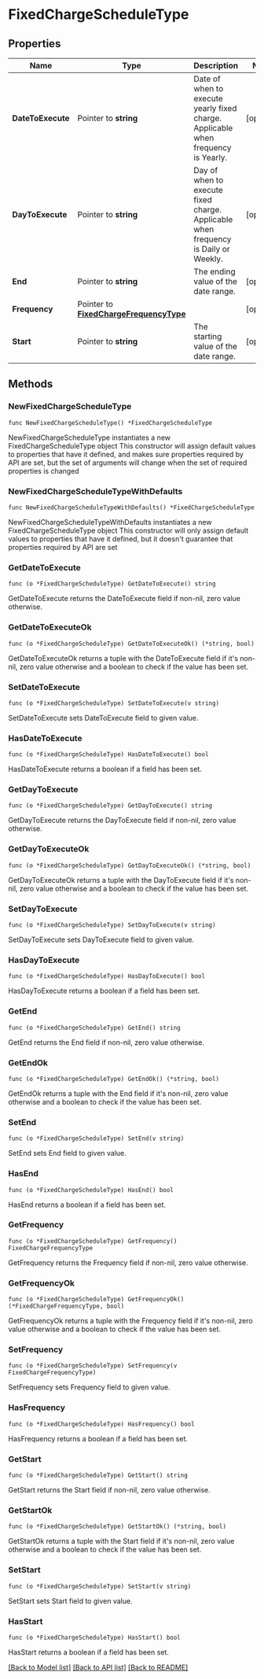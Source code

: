 # FixedChargeScheduleType

## Properties

Name | Type | Description | Notes
------------ | ------------- | ------------- | -------------
**DateToExecute** | Pointer to **string** | Date of when to execute yearly fixed charge. Applicable when frequency is Yearly. | [optional] 
**DayToExecute** | Pointer to **string** | Day of when to execute fixed charge. Applicable when frequency is Daily or Weekly. | [optional] 
**End** | Pointer to **string** | The ending value of the date range. | [optional] 
**Frequency** | Pointer to [**FixedChargeFrequencyType**](FixedChargeFrequencyType.md) |  | [optional] 
**Start** | Pointer to **string** | The starting value of the date range. | [optional] 

## Methods

### NewFixedChargeScheduleType

`func NewFixedChargeScheduleType() *FixedChargeScheduleType`

NewFixedChargeScheduleType instantiates a new FixedChargeScheduleType object
This constructor will assign default values to properties that have it defined,
and makes sure properties required by API are set, but the set of arguments
will change when the set of required properties is changed

### NewFixedChargeScheduleTypeWithDefaults

`func NewFixedChargeScheduleTypeWithDefaults() *FixedChargeScheduleType`

NewFixedChargeScheduleTypeWithDefaults instantiates a new FixedChargeScheduleType object
This constructor will only assign default values to properties that have it defined,
but it doesn't guarantee that properties required by API are set

### GetDateToExecute

`func (o *FixedChargeScheduleType) GetDateToExecute() string`

GetDateToExecute returns the DateToExecute field if non-nil, zero value otherwise.

### GetDateToExecuteOk

`func (o *FixedChargeScheduleType) GetDateToExecuteOk() (*string, bool)`

GetDateToExecuteOk returns a tuple with the DateToExecute field if it's non-nil, zero value otherwise
and a boolean to check if the value has been set.

### SetDateToExecute

`func (o *FixedChargeScheduleType) SetDateToExecute(v string)`

SetDateToExecute sets DateToExecute field to given value.

### HasDateToExecute

`func (o *FixedChargeScheduleType) HasDateToExecute() bool`

HasDateToExecute returns a boolean if a field has been set.

### GetDayToExecute

`func (o *FixedChargeScheduleType) GetDayToExecute() string`

GetDayToExecute returns the DayToExecute field if non-nil, zero value otherwise.

### GetDayToExecuteOk

`func (o *FixedChargeScheduleType) GetDayToExecuteOk() (*string, bool)`

GetDayToExecuteOk returns a tuple with the DayToExecute field if it's non-nil, zero value otherwise
and a boolean to check if the value has been set.

### SetDayToExecute

`func (o *FixedChargeScheduleType) SetDayToExecute(v string)`

SetDayToExecute sets DayToExecute field to given value.

### HasDayToExecute

`func (o *FixedChargeScheduleType) HasDayToExecute() bool`

HasDayToExecute returns a boolean if a field has been set.

### GetEnd

`func (o *FixedChargeScheduleType) GetEnd() string`

GetEnd returns the End field if non-nil, zero value otherwise.

### GetEndOk

`func (o *FixedChargeScheduleType) GetEndOk() (*string, bool)`

GetEndOk returns a tuple with the End field if it's non-nil, zero value otherwise
and a boolean to check if the value has been set.

### SetEnd

`func (o *FixedChargeScheduleType) SetEnd(v string)`

SetEnd sets End field to given value.

### HasEnd

`func (o *FixedChargeScheduleType) HasEnd() bool`

HasEnd returns a boolean if a field has been set.

### GetFrequency

`func (o *FixedChargeScheduleType) GetFrequency() FixedChargeFrequencyType`

GetFrequency returns the Frequency field if non-nil, zero value otherwise.

### GetFrequencyOk

`func (o *FixedChargeScheduleType) GetFrequencyOk() (*FixedChargeFrequencyType, bool)`

GetFrequencyOk returns a tuple with the Frequency field if it's non-nil, zero value otherwise
and a boolean to check if the value has been set.

### SetFrequency

`func (o *FixedChargeScheduleType) SetFrequency(v FixedChargeFrequencyType)`

SetFrequency sets Frequency field to given value.

### HasFrequency

`func (o *FixedChargeScheduleType) HasFrequency() bool`

HasFrequency returns a boolean if a field has been set.

### GetStart

`func (o *FixedChargeScheduleType) GetStart() string`

GetStart returns the Start field if non-nil, zero value otherwise.

### GetStartOk

`func (o *FixedChargeScheduleType) GetStartOk() (*string, bool)`

GetStartOk returns a tuple with the Start field if it's non-nil, zero value otherwise
and a boolean to check if the value has been set.

### SetStart

`func (o *FixedChargeScheduleType) SetStart(v string)`

SetStart sets Start field to given value.

### HasStart

`func (o *FixedChargeScheduleType) HasStart() bool`

HasStart returns a boolean if a field has been set.


[[Back to Model list]](../README.md#documentation-for-models) [[Back to API list]](../README.md#documentation-for-api-endpoints) [[Back to README]](../README.md)


